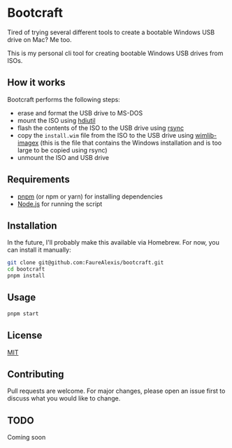 # Bootcraft

Tired of trying several different tools to create a bootable Windows USB drive on Mac? Me too.

This is my personal cli tool for creating bootable Windows USB drives from ISOs.

## How it works

Bootcraft performs the following steps:
- erase and format the USB drive to MS-DOS
- mount the ISO using [hdiutil](https://ss64.com/osx/hdiutil.html)
- flash the contents of the ISO to the USB drive using [rsync](https://ss64.com/osx/rsync.html)
- copy the `install.wim` file from the ISO to the USB drive using [wimlib-imagex](https://wimlib.net/) (this is the file that contains the Windows installation and is too large to be copied using rsync)
- unmount the ISO and USB drive


## Requirements

- [pnpm](https://pnpm.io/) (or npm or yarn) for installing dependencies
- [Node.js](https://nodejs.org/en/) for running the script

## Installation

In the future, I'll probably make this available via Homebrew. For now, you can install it manually:

```bash
git clone git@github.com:FaureAlexis/bootcraft.git
cd bootcraft
pnpm install
```

## Usage

```bash
pnpm start
```

## License

[MIT](https://choosealicense.com/licenses/mit/)


## Contributing

Pull requests are welcome. For major changes, please open an issue first to discuss what you would like to change.

## TODO

Coming soon

